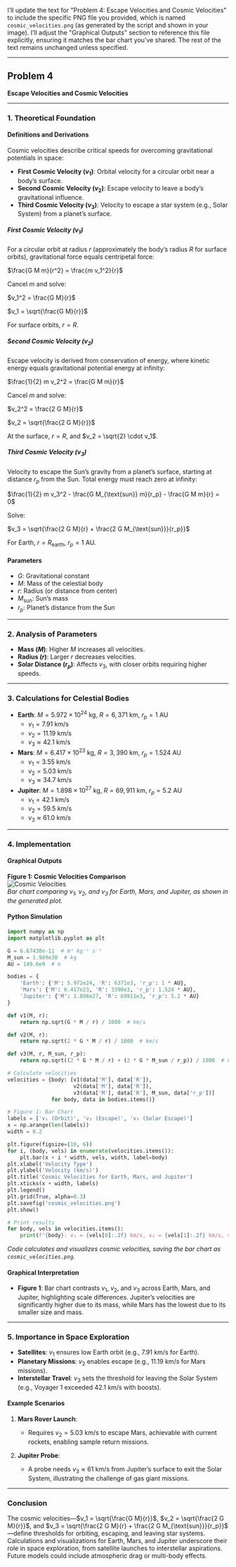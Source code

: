 I’ll update the text for "Problem 4: Escape Velocities and Cosmic Velocities" to include the specific PNG file you provided, which is named `cosmic_velocities.png` (as generated by the script and shown in your image). I’ll adjust the "Graphical Outputs" section to reference this file explicitly, ensuring it matches the bar chart you’ve shared. The rest of the text remains unchanged unless specified.

---

## Problem 4

**Escape Velocities and Cosmic Velocities**

---

### 1. Theoretical Foundation

#### Definitions and Derivations

Cosmic velocities describe critical speeds for overcoming gravitational potentials in space:

- **First Cosmic Velocity ($v_1$)**: Orbital velocity for a circular orbit near a body’s surface.
- **Second Cosmic Velocity ($v_2$)**: Escape velocity to leave a body’s gravitational influence.
- **Third Cosmic Velocity ($v_3$)**: Velocity to escape a star system (e.g., Solar System) from a planet’s surface.

##### First Cosmic Velocity ($v_1$)

For a circular orbit at radius $r$ (approximately the body’s radius $R$ for surface orbits), gravitational force equals centripetal force:

$\frac{G M m}{r^2} = \frac{m v_1^2}{r}$

Cancel $m$ and solve:

$v_1^2 = \frac{G M}{r}$

$v_1 = \sqrt{\frac{G M}{r}}$

For surface orbits, $r = R$.

##### Second Cosmic Velocity ($v_2$)

Escape velocity is derived from conservation of energy, where kinetic energy equals gravitational potential energy at infinity:

$\frac{1}{2} m v_2^2 = \frac{G M m}{r}$

Cancel $m$ and solve:

$v_2^2 = \frac{2 G M}{r}$

$v_2 = \sqrt{\frac{2 G M}{r}}$

At the surface, $r = R$, and $v_2 = \sqrt{2} \cdot v_1$.

##### Third Cosmic Velocity ($v_3$)

Velocity to escape the Sun’s gravity from a planet’s surface, starting at distance $r_p$ from the Sun. Total energy must reach zero at infinity:

$\frac{1}{2} m v_3^2 - \frac{G M_{\text{sun}} m}{r_p} - \frac{G M m}{r} = 0$

Solve:

$v_3 = \sqrt{\frac{2 G M}{r} + \frac{2 G M_{\text{sun}}}{r_p}}$

For Earth, $r = R_{\text{earth}}$, $r_p = 1$ AU.

#### Parameters

- $G$: Gravitational constant
- $M$: Mass of the celestial body
- $r$: Radius (or distance from center)
- $M_{\text{sun}}$: Sun’s mass
- $r_p$: Planet’s distance from the Sun

---

### 2. Analysis of Parameters

- **Mass ($M$)**: Higher $M$ increases all velocities.
- **Radius ($r$)**: Larger $r$ decreases velocities.
- **Solar Distance ($r_p$)**: Affects $v_3$, with closer orbits requiring higher speeds.

---

### 3. Calculations for Celestial Bodies

- **Earth**: $M = 5.972 \times 10^{24}$ kg, $R = 6,371$ km, $r_p = 1$ AU
  - $v_1 = 7.91$ km/s
  - $v_2 = 11.19$ km/s
  - $v_3 \approx 42.1$ km/s
- **Mars**: $M = 6.417 \times 10^{23}$ kg, $R = 3,390$ km, $r_p = 1.524$ AU
  - $v_1 = 3.55$ km/s
  - $v_2 = 5.03$ km/s
  - $v_3 \approx 34.7$ km/s
- **Jupiter**: $M = 1.898 \times 10^{27}$ kg, $R = 69,911$ km, $r_p = 5.2$ AU
  - $v_1 = 42.1$ km/s
  - $v_2 = 59.5$ km/s
  - $v_3 \approx 61.0$ km/s

---

### 4. Implementation

#### Graphical Outputs

**Figure 1: Cosmic Velocities Comparison**  
![Cosmic Velocities](cosmic_velocities.png)  
*Bar chart comparing $v_1$, $v_2$, and $v_3$ for Earth, Mars, and Jupiter, as shown in the generated plot.*

#### Python Simulation

```python
import numpy as np
import matplotlib.pyplot as plt

G = 6.67430e-11  # m³ kg⁻¹ s⁻²
M_sun = 1.989e30  # kg
AU = 149.6e9  # m

bodies = {
    'Earth': {'M': 5.972e24, 'R': 6371e3, 'r_p': 1 * AU},
    'Mars': {'M': 6.417e23, 'R': 3390e3, 'r_p': 1.524 * AU},
    'Jupiter': {'M': 1.898e27, 'R': 69911e3, 'r_p': 5.2 * AU}
}

def v1(M, r):
    return np.sqrt(G * M / r) / 1000  # km/s

def v2(M, r):
    return np.sqrt(2 * G * M / r) / 1000  # km/s

def v3(M, r, M_sun, r_p):
    return np.sqrt((2 * G * M / r) + (2 * G * M_sun / r_p)) / 1000  # km/s

# Calculate velocities
velocities = {body: [v1(data['M'], data['R']),
                     v2(data['M'], data['R']),
                     v3(data['M'], data['R'], M_sun, data['r_p'])]
              for body, data in bodies.items()}

# Figure 1: Bar Chart
labels = ['v₁ (Orbit)', 'v₂ (Escape)', 'v₃ (Solar Escape)']
x = np.arange(len(labels))
width = 0.2

plt.figure(figsize=(10, 6))
for i, (body, vels) in enumerate(velocities.items()):
    plt.bar(x + i * width, vels, width, label=body)
plt.xlabel('Velocity Type')
plt.ylabel('Velocity (km/s)')
plt.title('Cosmic Velocities for Earth, Mars, and Jupiter')
plt.xticks(x + width, labels)
plt.legend()
plt.grid(True, alpha=0.3)
plt.savefig('cosmic_velocities.png')
plt.show()

# Print results
for body, vels in velocities.items():
    print(f"{body}: v₁ = {vels[0]:.2f} km/s, v₂ = {vels[1]:.2f} km/s, v₃ = {vels[2]:.2f} km/s")
```
*Code calculates and visualizes cosmic velocities, saving the bar chart as `cosmic_velocities.png`.*

#### Graphical Interpretation

- **Figure 1**: Bar chart contrasts $v_1$, $v_2$, and $v_3$ across Earth, Mars, and Jupiter, highlighting scale differences. Jupiter’s velocities are significantly higher due to its mass, while Mars has the lowest due to its smaller size and mass.

---

### 5. Importance in Space Exploration

- **Satellites**: $v_1$ ensures low Earth orbit (e.g., 7.91 km/s for Earth).
- **Planetary Missions**: $v_2$ enables escape (e.g., 11.19 km/s for Mars missions).
- **Interstellar Travel**: $v_3$ sets the threshold for leaving the Solar System (e.g., Voyager 1 exceeded 42.1 km/s with boosts).

#### Example Scenarios

1. **Mars Rover Launch**:
   - Requires $v_2 = 5.03$ km/s to escape Mars, achievable with current rockets, enabling sample return missions.

2. **Jupiter Probe**:
   - A probe needs $v_3 \approx 61$ km/s from Jupiter’s surface to exit the Solar System, illustrating the challenge of gas giant missions.

---

### Conclusion

The cosmic velocities—$v_1 = \sqrt{\frac{G M}{r}}$, $v_2 = \sqrt{\frac{2 G M}{r}}$, and $v_3 = \sqrt{\frac{2 G M}{r} + \frac{2 G M_{\text{sun}}}{r_p}}$—define thresholds for orbiting, escaping, and leaving star systems. Calculations and visualizations for Earth, Mars, and Jupiter underscore their role in space exploration, from satellite launches to interstellar aspirations. Future models could include atmospheric drag or multi-body effects.
